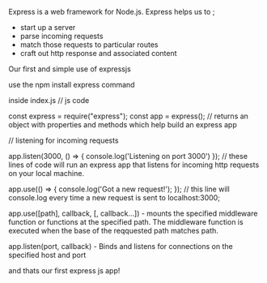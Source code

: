 Express is a web framework for Node.js. Express helps us to ;
- start up a server
- parse incoming requests
- match those requests to particular routes 
- craft out http response and associated content

Our first and simple use of expressjs

use the npm install express command

inside index.js
// js code

const express = require("express");
const app = express(); // returns an object with properties and methods which help build an express app

// listening for incoming requests

app.listen(3000, () => {
	console.log('Listening on port 3000')
}); // these lines of code will run an express app that listens for incoming http requests on your local machine.

app.use(() => {
	console.log('Got a new request!');
}); // this line will console.log every time a new request is sent to localhost:3000;

app.use([path], callback, [, callback...]) - mounts the specified middleware function or functions at the specified path. The middleware function is executed when the base of the reqquested path matches path.

app.listen(port, callback) - Binds and listens for connections on the specified host and port

and thats our first express js app!


